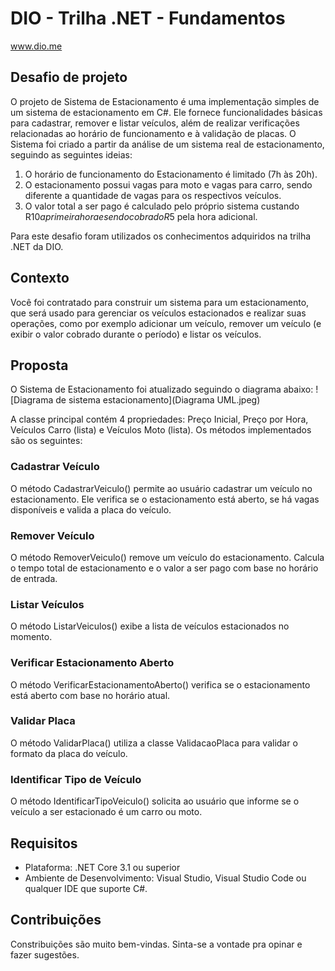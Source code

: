 # DIO - Trilha .NET - Fundamentos
www.dio.me

## Desafio de projeto
O projeto de Sistema de Estacionamento é uma implementação simples de um sistema de estacionamento em C#. Ele fornece funcionalidades básicas para cadastrar, remover e listar veículos, além de realizar verificações relacionadas ao horário de funcionamento e à validação de placas.
O Sistema foi criado a partir da análise de um sistema real de estacionamento, seguindo as seguintes ideias:
1. O horário de funcionamento do Estacionamento é limitado (7h às 20h).
2. O estacionamento possui vagas para moto e vagas para carro, sendo diferente a quantidade de vagas para os respectivos veículos.
3. O valor total a ser pago é calculado pelo próprio sistema custando R$10 a primeira hora e sendo cobrado R$5 pela hora adicional.

Para este desafio foram utilizados os conhecimentos adquiridos na trilha .NET da DIO.

## Contexto
Você foi contratado para construir um sistema para um estacionamento, que será usado para gerenciar os veículos estacionados e realizar suas operações, como por exemplo adicionar um veículo, remover um veículo (e exibir o valor cobrado durante o período) e listar os veículos.

## Proposta
O Sistema de Estacionamento foi atualizado seguindo o diagrama abaixo:
![Diagrama de sistema estacionamento](Diagrama UML.jpeg)

A classe principal contém 4 propriedades: Preço Inicial, Preço por Hora, Veículos Carro (lista) e Veículos Moto (lista).
Os métodos implementados são os seguintes:
### Cadastrar Veículo
O método CadastrarVeiculo() permite ao usuário cadastrar um veículo no estacionamento. Ele verifica se o estacionamento está aberto, se há vagas disponíveis e valida a placa do veículo.
### Remover Veículo
O método RemoverVeiculo() remove um veículo do estacionamento. Calcula o tempo total de estacionamento e o valor a ser pago com base no horário de entrada.
### Listar Veículos
O método ListarVeiculos() exibe a lista de veículos estacionados no momento.
### Verificar Estacionamento Aberto
O método VerificarEstacionamentoAberto() verifica se o estacionamento está aberto com base no horário atual.
### Validar Placa
O método ValidarPlaca() utiliza a classe ValidacaoPlaca para validar o formato da placa do veículo.
### Identificar Tipo de Veículo
O método IdentificarTipoVeiculo() solicita ao usuário que informe se o veículo a ser estacionado é um carro ou moto.

## Requisitos
- Plataforma: .NET Core 3.1 ou superior
- Ambiente de Desenvolvimento: Visual Studio, Visual Studio Code ou qualquer IDE que suporte C#.

## Contribuições
Constribuições são muito bem-vindas. Sinta-se a vontade pra opinar e fazer sugestões.



